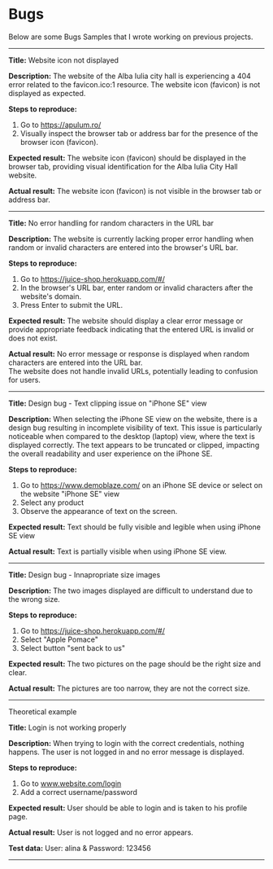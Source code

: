 # Bugs

Below are some Bugs Samples that I wrote working on previous projects.

---

**Title:** Website icon not displayed 

**Description:** The website of the Alba Iulia city hall is experiencing a 404 error related to the favicon.ico:1 resource. The website icon (favicon) is not displayed as expected. 

**Steps to reproduce:**
1. Go to https://apulum.ro/
2. Visually inspect the browser tab or address bar for the presence of the browser icon (favicon).

**Expected result:** The website icon (favicon) should be displayed in the browser tab, providing visual identification for the Alba Iulia City Hall website.

**Actual result:** The website icon (favicon) is not visible in the browser tab or address bar.


---

**Title:** No error handling for random characters in the URL bar

**Description:** The website is currently lacking proper error handling when random or invalid characters are entered into the browser's URL bar.

**Steps to reproduce:**
1. Go to https://juice-shop.herokuapp.com/#/
2. In the browser's URL bar, enter random or invalid characters after the website's domain.
3. Press Enter to submit the URL.

**Expected result:** The website should display a clear error message or provide appropriate feedback indicating that the entered URL is invalid or does not exist.

**Actual result:** No error message or response is displayed when random characters are entered into the URL bar. \
The website does not handle invalid URLs, potentially leading to confusion for users.

---

**Title:** Design bug - Text clipping issue on "iPhone SE" view

**Description:** When selecting the iPhone SE view on the website, there is a design bug resulting in incomplete visibility of text. This issue is particularly noticeable when compared to the desktop (laptop) view, where the text is displayed correctly. The text appears to be truncated or clipped, impacting the overall readability and user experience on the iPhone SE.

**Steps to reproduce:**
1. Go to https://www.demoblaze.com/ on an iPhone SE device or select on the website "iPhone SE" view
2. Select any product
3. Observe the appearance of text on the screen.

**Expected result:** Text should be fully visible and legible when using iPhone SE view

**Actual result:** Text is partially visible when using iPhone SE view.

---

**Title:** Design bug - Innapropriate size images

**Description:** The two images displayed are difficult to understand due to the wrong size.

**Steps to reproduce:**
1. Go to https://juice-shop.herokuapp.com/#/
2. Select "Apple Pomace"
3. Select button "sent back to us"

**Expected result:** The two pictures on the page should be the right size and clear.

**Actual result:** The pictures are too narrow, they are not the correct size.

---


Theoretical example

**Title:** Login is not working properly

**Description:** When trying to login with the correct credentials, nothing happens. The user is not logged in and no error message is displayed.

**Steps to reproduce:**
1. Go to www.website.com/login
2. Add a correct username/password

**Expected result:** User should be able to login and is taken to his profile page.

**Actual result:** User is not logged and no error appears.

**Test data:** User: alina & Password: 123456

---

